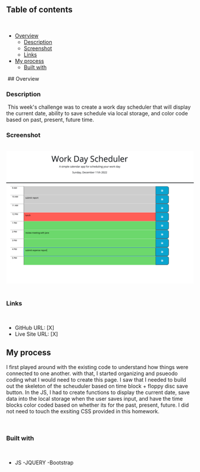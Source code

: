 ## Table of contents
​
- [Overview](#overview)
  - [Description](#description)
  - [Screenshot](#screenshot)
  - [Links](#links)
- [My process](#my-process)
  - [Built with](#built-with)


​
​## Overview
​
### Description
​
This week's challenge was to create a work day scheduler that will display the current date, ability to save schedule via local storage, and color code based on past, present, future time. 
​
​
### Screenshot
​
![](./Asset/Screenshot%202022-12-11%20at%2012.20.19%20PM.png)
​
​
### Links
​
- GitHub URL: [X]
- Live Site URL: [X]
​
## My process
I first played around with the existing code to understand how things were connected to one another. with that, I started organizing and psueodo coding what I would need to create this page. I saw that I needed to build out the skeleton of the scheuduler based on time block + floppy disc save button. In the JS, I had to create functions to display the current date, save data into the local storage when the user saves input, and have the time blocks color coded based on whether its for the past, present, future. I did not need to touch the exsiting CSS provided in this homework.

​
### Built with
​
- JS
-JQUERY
-Bootstrap

​
​